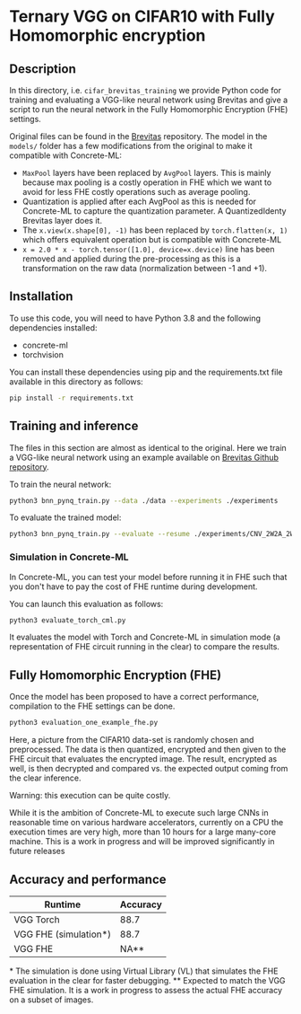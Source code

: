 # Ternary VGG on CIFAR10 with Fully Homomorphic encryption

## Description

In this directory, i.e. `cifar_brevitas_training` we provide Python code for training and evaluating a VGG-like neural network using Brevitas and give a script to run the neural network in the Fully Homomorphic Encryption (FHE) settings.

Original files can be found in the [Brevitas](https://github.com/Xilinx/brevitas/) repository. The model in the `models/` folder has a few modifications from the original to make it compatible with Concrete-ML:

- `MaxPool` layers have been replaced by `AvgPool` layers. This is mainly because max pooling is a costly operation in FHE which we want to avoid for less FHE costly operations such as average pooling.
- Quantization is applied after each AvgPool as this is needed for Concrete-ML to capture the quantization parameter. A QuantizedIdenty Brevitas layer does it.
- The `x.view(x.shape[0], -1)` has been replaced by `torch.flatten(x, 1)` which offers equivalent operation but is compatible with Concrete-ML
- `x = 2.0 * x - torch.tensor([1.0], device=x.device)` line has been removed and applied during the pre-processing as this is a transformation on the raw data (normalization between -1 and +1).

## Installation

To use this code, you will need to have Python 3.8 and the following dependencies installed:

- concrete-ml
- torchvision

You can install these dependencies using pip and the requirements.txt file available in this directory as follows:

<!--pytest-codeblocks:skip-->

```bash
pip install -r requirements.txt
```

## Training and inference

The files in this section are almost as identical to the original. Here we train a VGG-like neural network using an example available on [Brevitas Github repository](https://github.com/Xilinx/brevitas/blob/8c3d9de0113528cf6693c6474a13d802a66682c6/src/brevitas_examples/bnn_pynq/).

To train the neural network:

<!--pytest-codeblocks:skip-->

```bash
python3 bnn_pynq_train.py --data ./data --experiments ./experiments
```

To evaluate the trained model:

<!--pytest-codeblocks:skip-->

```bash
python3 bnn_pynq_train.py --evaluate --resume ./experiments/CNV_2W2A_2W2A_20221114_131345/checkpoints/best.tar
```

### Simulation in Concrete-ML

In Concrete-ML, you can test your model before running it in FHE such that you don't have to pay the cost of FHE runtime during development.

You can launch this evaluation as follows:

<!--pytest-codeblocks:skip-->

```bash
python3 evaluate_torch_cml.py
```

It evaluates the model with Torch and Concrete-ML in simulation mode (a representation of FHE circuit running in the clear) to compare the results.

## Fully Homomorphic Encryption (FHE)

Once the model has been proposed to have a correct performance, compilation to the FHE settings can be done.

<!--pytest-codeblocks:skip-->

```bash
python3 evaluation_one_example_fhe.py
```

Here, a picture from the CIFAR10 data-set is randomly chosen and preprocessed. The data is then quantized, encrypted and then given to the FHE circuit that evaluates the encrypted image. The result, encrypted as well, is then decrypted and compared vs. the expected output coming from the clear inference.

Warning: this execution can be quite costly.

While it is the ambition of Concrete-ML to execute such large CNNs in reasonable time on various hardware accelerators, currently on a CPU the execution times are very high, more than 10 hours for a large many-core machine. This is a work in progress and will be improved significantly in future releases

## Accuracy and performance

| Runtime                | Accuracy |
| ---------------------- | -------- |
| VGG Torch              | 88.7     |
| VGG FHE (simulation\*) | 88.7     |
| VGG FHE                | NA\*\*   |

\* The simulation is done using Virtual Library (VL) that simulates the FHE evaluation in the clear for faster debugging.
\*\* Expected to match the VGG FHE simulation. It is a work in progress to assess the actual FHE accuracy on a subset of images.
